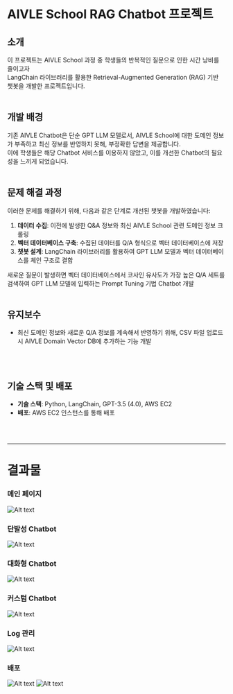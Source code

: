 # AIVLE School RAG Chatbot 프로젝트

## 소개
이 프로젝트는 AIVLE School 과정 중 학생들의 반복적인 질문으로 인한 시간 낭비를 줄이고자 \
LangChain 라이브러리를 활용한 Retrieval-Augmented Generation (RAG) 기반 챗봇을 개발한 프로젝트입니다.
<br>
<br>

## 개발 배경
기존 AIVLE Chatbot은 단순 GPT LLM 모델로서, AIVLE School에 대한 도메인 정보가 부족하고 최신 정보를 반영하지 못해, 부정확한 답변을 제공합니다. \
이에 학생들은 해당 Chatbot 서비스를 이용하지 않았고, 이를 개선한 Chatbot의 필요성을 느끼게 되었습니다.
<br>
<br>

## 문제 해결 과정
이러한 문제를 해결하기 위해, 다음과 같은 단계로 개선된 챗봇을 개발하였습니다:

1. **데이터 수집**: 이전에 발생한 Q&A 정보와 최신 AIVLE School 관련 도메인 정보 크롤링
2. **벡터 데이터베이스 구축**: 수집된 데이터를 Q/A 형식으로 벡터 데이터베이스에 저장
3. **챗봇 설계**: LangChain 라이브러리를 활용하여 GPT LLM 모델과 벡터 데이터베이스를 체인 구조로 결합

새로운 질문이 발생하면 벡터 데이터베이스에서 코사인 유사도가 가장 높은 Q/A 세트를 검색하여 GPT LLM 모델에 입력하는 Prompt Tuning 기법 Chatbot 개발
<br>
<br>

## 유지보수
- 최신 도메인 정보와 새로운 Q/A 정보를 계속해서 반영하기 위해, CSV 파일 업로드시 AIVLE Domain Vector DB에 추가하는 기능 개발
<br>
<br>

## 기술 스택 및 배포
- **기술 스택**: Python, LangChain, GPT-3.5 (4.0), AWS EC2
- **배포**: AWS EC2 인스턴스를 통해 배포

<br>
<br>
<hr/>

# 결과물
###  메인 페이지
![Alt text](Image/image-1.png)

### 단발성 Chatbot
![Alt text](Image/image-4.png)

### 대화형 Chatbot
![Alt text](Image/image-3.png)

### 커스텀 Chatbot
![Alt text](Image/image-5.png)

### Log 관리
![Alt text](Image/image-2.png)


### 배포
![Alt text](Image/image-6.png)
![Alt text](Image/image-7.png)

